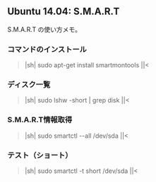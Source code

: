 ## Ubuntu 14.04: S.M.A.R.T

S.M.A.R.T の使い方メモ。


### コマンドのインストール

>|sh|
sudo apt-get install smartmontools 
||<


### ディスク一覧

>|sh|
sudo lshw -short | grep disk
||<


### S.M.A.R.T情報取得

>|sh|
sudo smartctl --all /dev/sda
||<


### テスト（ショート）

>|sh|
sudo smartctl -t short /dev/sda
||<


